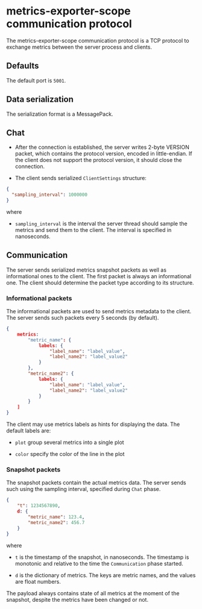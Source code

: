 # metrics-exporter-scope communication protocol

The metrics-exporter-scope communication protocol is a TCP protocol to exchange
metrics between the server process and clients.

## Defaults

The default port is `5001`.

## Data serialization

The serialization format is a MessagePack.

## Chat

* After the connection is established, the server writes 2-byte VERSION packet,
  which contains the protocol version, encoded in little-endian. If the client
  does not support the protocol version, it should close the connection.

* The client sends serialized `ClientSettings` structure:
```json
{
  "sampling_interval": 1000000
}
```

where

* `sampling_interval` is the interval the server thread should sample the
  metrics and send them to the client. The interval is specified in
  nanoseconds.

## Communication

The server sends serialized metrics snapshot packets as well as informational
ones to the client. The first packet is always an informational one. The client
should determine the packet type according to its structure.

### Informational packets

The informational packets are used to send metrics metadata to the client. The
server sends such packets every 5 seconds (by default).

```json
{
    metrics:
        "metric_name": {
            labels: {
                "label_name": "label_value",
                "label_name2": "label_value2"
            }
        },
        "metric_name2": {
            labels: {
                "label_name": "label_value",
                "label_name2": "label_value2"
            }
        }
    ]
}
```

The client may use metrics labels as hints for displaying the data. The default
labels are:

* `plot` group several metrics into a single plot

* `color` specify the color of the line in the plot

### Snapshot packets

The snapshot packets contain the actual metrics data. The server sends such
using the sampling interval, specified during `Chat` phase.

```json
{
    "t": 1234567890,
    d: {
        "metric_name": 123.4,
        "metric_name2": 456.7
    }
}
```

where

* `t` is the timestamp of the snapshot, in nanoseconds. The timestamp is monotonic
  and relative to the time the `Communication` phase started.

* `d` is the dictionary of metrics. The keys are metric names, and the values
  are float numbers.

The payload always contains state of all metrics at the moment of the snapshot,
despite the metrics have been changed or not.
